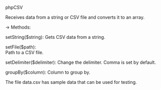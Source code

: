phpCSV 

Receives data from a string or CSV file and converts it to an array.

-> Methods:

setString($string):
Gets CSV data from a string.

setFile($path):           
Path to a CSV file.

setDelimiter($delimiter):
Change the delimiter. Comma is set by default.

groupBy($column):
Column to group by.


The file data.csv has sample data that can be used for testing. 
